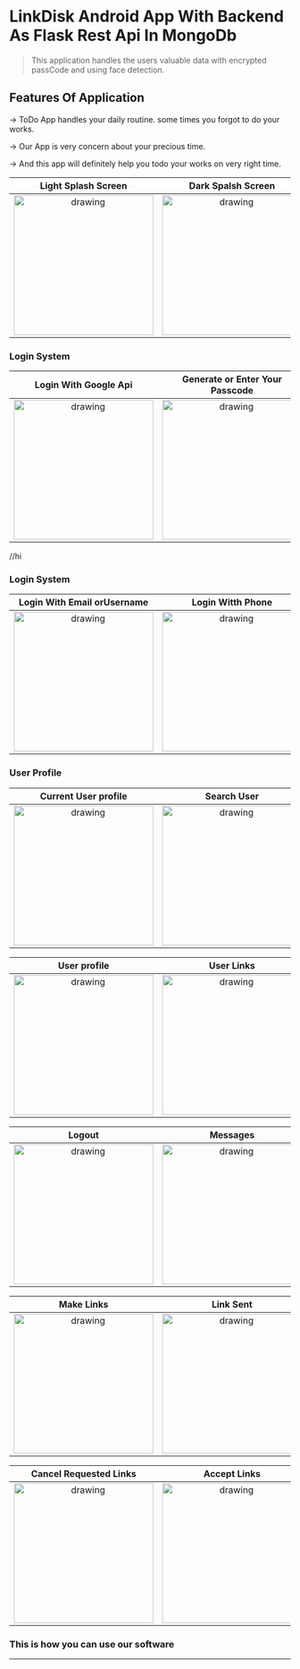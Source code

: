 # LinkDisk Android App With Backend As Flask Rest Api In MongoDb


>This application handles the users valuable data with encrypted passCode and using face detection.




>



## Features Of Application

&rarr; ToDo App handles your daily routine. some times you forgot to do your works.

&rarr; Our App is very concern about your precious time. 

&rarr; And this app will definitely help you todo your works on very right time.



   Light Splash Screen             |  Dark Spalsh Screen
 :-------------------------:|:-------------------------:
  <img src="images/light_s.jpeg" alt="drawing" width="250"/>  | <img src="images/splash.jpeg" alt="drawing" width="250"/>
 



### Login System



 Login With Google Api             |  Generate or Enter Your Passcode
 :-------------------------:|:-------------------------:
  <img src="images/google_login.jpeg" alt="drawing" width="250"/>  | <img src="images/pass.jpeg" alt="drawing" width="250"/>
 

//hi


### Login System

 Login With Email orUsername             |  Login Witth Phone
:-------------------------:|:-------------------------:
 <img src="images/email_login_link_wink.jpg" alt="drawing" width="250"/>  | <img src="images/phone_login_link_wink.jpg" alt="drawing" width="250"/>


### User Profile

Current User profile             |  Search User         |  Edit Profile
:-------------------------:|:-------------------------:|:-------------------------:
 <img src="images/link_wink_profile.jpg" alt="drawing" width="250"/>  | <img src="images/search.jpg" alt="drawing" width="250"/> | <img src="images/edit_profile.jpg" alt="drawing" width="250"/>



User profile             |  User Links         |  User Chat
:-------------------------:|:-------------------------:|:-------------------------:
 <img src="images/other_user.jpg" alt="drawing" width="250"/>  | <img src="images/links.jpg" alt="drawing" width="250"/> | <img src="images/chat.jpg" alt="drawing" width="250"/>



Logout            |  Messages
:-------------------------:|:-------------------------:
 <img src="images/logout.jpg" alt="drawing" width="250"/>  | <img src="images/message.jpg" alt="drawing" width="250"/>



Make Links            |  Link Sent         |  Invitations
:-------------------------:|:-------------------------:|:-------------------------:
 <img src="images/make_links.jpg" alt="drawing" width="250"/>  | <img src="images/sent.jpg" alt="drawing" width="250"/> | <img src="images/invite.jpg" alt="drawing" width="250"/>


Cancel Requested Links             |  Accept Links         |  Unlinked Links
:-------------------------:|:-------------------------:|:-------------------------:
 <img src="images/cancel.jpg" alt="drawing" width="250"/>  | <img src="images/accept.jpg" alt="drawing" width="250"/> | <img src="images/unlinked.jpg" alt="drawing" width="250"/>





### This is how you can use our software


***
